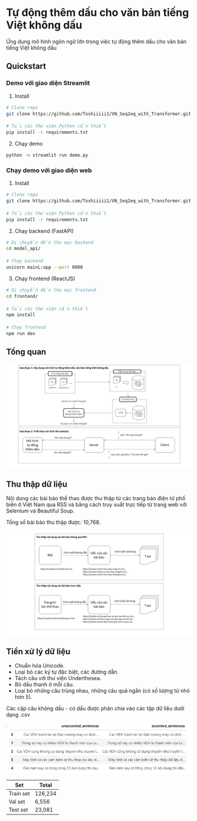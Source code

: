 # Tự động thêm dấu cho văn bản tiếng Việt không dấu

Ứng dụng mô hình ngôn ngữ lớn trong việc tự động thêm dấu cho văn bản tiếng Việt không dấu

## Quickstart

### Demo với giao diện Streamlit

1. Install

```bash
# Clone repo
git clone https://github.com/Toshiiiii1/VN_Seq2eq_with_Transformer.git

# Tải các thư viện Python cần thiết
pip install -r requirements.txt
```

2. Chạy demo
```bash
python -m streamlit run demo.py
```

### Chạy demo với giao diện web

1. Install

```bash
# Clone repo
git clone https://github.com/Toshiiiii1/VN_Seq2eq_with_Transformer.git

# Tải các thư viện Python cần thiết
pip install -r requirements.txt
```

2. Chạy backend (FastAPI)
```bash
# Di chuyển đến thư mục backend
cd model_api/

# Chạy backend
uvicorn mainL:app --port 8000
```

3. Chạy frontend (ReactJS)
```bash
# Di chuyển đến thư mục frontend
cd frontend/

# Tải các thư viện cần thiết
npm install

# Chạy frontend
npm run dev
```

## Tổng quan
![Sơ đồ tổng quan](./images/general.png)

## Thu thập dữ liệu

Nội dung các bài báo thể thao được thu thập từ các trang báo điện tử phổ biến ở Việt Nam qua RSS và bằng cách truy xuất trực tiếp từ trang web với Selenium và Beautiful Soup.

Tổng số bài báo thu thập được: 10,768.

![Thu thập dữ liệu](./images/crawl_data.png)

## Tiền xử lý dữ liệu

- Chuẩn hóa Unicode.
- Loại bỏ các ký tự đặc biệt, các đường dẫn.
- Tách câu với thư viện Underthesea.
- Bỏ dấu thanh ở mỗi câu.
- Loại bỏ những câu trùng nhau, những câu quá ngắn (có số lượng từ nhỏ hơn 5).

Các cặp câu không dấu - có dấu được phân chia vào các tập dữ liệu dưới dạng .csv

![Dữ liệu sau tiền xử lý](./images/preprocessed_data.png)

|  Set  | Total |
|-----|-------|
| Train set    | 126,234  |
| Val set | 6,556  |
| Test set | 23,081  |